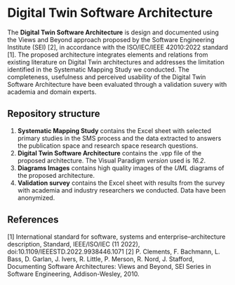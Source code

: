 # Digital Twin Software Architecture

The **Digital Twin Software Architecture** is design and documented using the Views and Beyond approach proposed by the Software Engineering Institute (SEI) [2], in accordance with the ISO/IEC/IEEE 42010:2022 standard [1]. 
The proposed architecture integrates elements and relations from existing literature on Digital Twin architectures and addresses the limitation identified in the Systematic Mapping Study we conducted. 
The completeness, usefulness and perceived usability of the Digital Twin Software Architecture have been evaluated through a validation suvery with academia and domain experts. 



## Repository structure
1. **Systematic Mapping Study** contains the Excel sheet with selected primary studies in the SMS process and the data extracted to answers the publication space and research space research questions.
2. **Digital Twin Software Architecture** contains the .vpp file of the proposed architecture. The Visual Paradigm *version* used is *16.2*. 
3. **Diagrams Images** contains high quality images of the *UML* diagrams of the proposed architecture. 
4. **Validation survey** contains the Excel sheet with results from the survey with academia and industry researchers we conducted. Data have been anonymized.  

## References 

[1] International standard for software, systems and enterprise–architecture description, Standard, IEEE/ISO/IEC (11 2022), doi:10.1109/IEEESTD.2022.9938446.1071
[2] P. Clements, F. Bachmann, L. Bass, D. Garlan, J. Ivers, R. Little, P. Merson, R. Nord, J. Stafford, Documenting Software Architectures: Views and Beyond, SEI Series in Software Engineering, Addison-Wesley, 2010.
